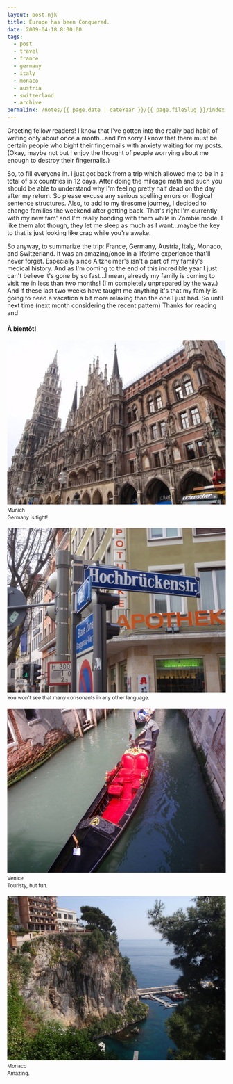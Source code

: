 ```yaml
---
layout: post.njk
title: Europe has been Conquered.
date: 2009-04-18 8:00:00
tags:
  - post
  - travel
  - france
  - germany
  - italy
  - monaco
  - austria
  - switzerland
  - archive
permalink: /notes/{{ page.date | dateYear }}/{{ page.fileSlug }}/index.html
---
```


Greeting fellow readers!
I know that I've gotten into the really bad habit of writing only about once a month...and I'm sorry I know that there must be certain people who bight their fingernails with anxiety waiting for my posts. (Okay, maybe not but I enjoy the thought of people worrying about me enough to destroy their fingernails.)

So, to fill everyone in. I just got back from a trip which allowed me to be in a total of six countries in 12 days. After doing the mileage math and such you should be able to understand why I'm feeling pretty half dead on the day after my return. So please excuse any serious spelling errors or illogical sentence structures. Also, to add to my tiresome journey, I decided to change families the weekend after getting back. That's right I'm currently with my new fam' and I'm really bonding with them while in Zombie mode. I like them alot though, they let me sleep as much as I want...maybe the key to that is just looking like crap while you're awake.

So anyway, to summarize the trip: France, Germany, Austria, Italy, Monaco, and Switzerland. It was an amazing/once in a lifetime experience that'll never forget. Especially since Altzheimer's isn't a part of my family's medical history. And as I'm coming to the end of this incredible year I just can't believe it's gone by so fast...I mean, already my family is coming to visit me in less than two months! (I'm completely unprepared by the way.) And if these last two weeks have taught me anything it's that my family is going to need a vacation a bit more relaxing than the one I just had. So until next time (next month considering the recent pattern) Thanks for reading and

#### À bientôt!

<div><img src="/img/blog-archive/europe-1.jpg" class="blog-pic" /></div>
<div class="center-text"><small>Munich<br />Germany is tight!</small></div><br />

<div><img src="/img/blog-archive/europe-2.jpg" class="blog-pic" alt="Street in Germany"/></div>
<div class="center-text"><small>You won't see that many consonants in any other language.</small></div><br />

<div><img src="/img/blog-archive/europe-3.jpg" class="blog-pic" alt="Venice" /></div>
<div class="center-text"><small>Venice<br />Touristy, but fun.</small></div><br />

<div><img src="/img/blog-archive/europe-4.jpg" class="blog-pic" alt="Monaco"/></div>
<div class="center-text"><small>Monaco<br />Amazing.</small></div><br />
